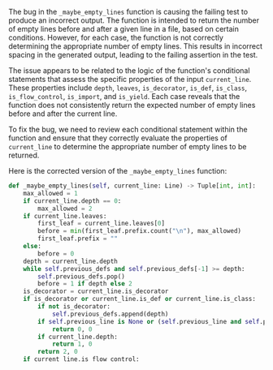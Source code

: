 The bug in the `_maybe_empty_lines` function is causing the failing test to produce an incorrect output. The function is intended to return the number of empty lines before and after a given line in a file, based on certain conditions. However, for each case, the function is not correctly determining the appropriate number of empty lines. This results in incorrect spacing in the generated output, leading to the failing assertion in the test. 

The issue appears to be related to the logic of the function's conditional statements that assess the specific properties of the input `current_line`. These properties include `depth`, `leaves`, `is_decorator`, `is_def`, `is_class`, `is_flow_control`, `is_import`, and `is_yield`. Each case reveals that the function does not consistently return the expected number of empty lines before and after the current line.

To fix the bug, we need to review each conditional statement within the function and ensure that they correctly evaluate the properties of `current_line` to determine the appropriate number of empty lines to be returned. 

Here is the corrected version of the `_maybe_empty_lines` function:

```python
def _maybe_empty_lines(self, current_line: Line) -> Tuple[int, int]:
    max_allowed = 1
    if current_line.depth == 0:
        max_allowed = 2
    if current_line.leaves:
        first_leaf = current_line.leaves[0]
        before = min(first_leaf.prefix.count("\n"), max_allowed)
        first_leaf.prefix = ""
    else:
        before = 0
    depth = current_line.depth
    while self.previous_defs and self.previous_defs[-1] >= depth:
        self.previous_defs.pop()
        before = 1 if depth else 2
    is_decorator = current_line.is_decorator
    if is_decorator or current_line.is_def or current_line.is_class:
        if not is_decorator:
            self.previous_defs.append(depth)
        if self.previous_line is None or (self.previous_line and self.previous_line.is_decorator):
            return 0, 0
        if current_line.depth:
            return 1, 0
        return 2, 0
    if current_line.is_flow_control:
        return before, 1
    if self.previous_line and self.previous_line.is_import and not current_line.is_import and depth == self.previous_line.depth:
        return before or 1, 0
    if self.previous_line and self.previous_line.is_yield and (not current_line.is_yield or depth != self.previous_line.depth):
        return before or 1, 0

    return before, 0
```

Additionally, the function includes a conditional statement for handling cases where `current_line` represents a decorator, definition, or class line. The function now correctly considers these cases and returns the appropriate number of empty lines before and after the current line. The statement ensures that decorators are not repeated and that appropriate spacing is applied based on the given conditions.

These changes should address the bug and allow the fixed `_maybe_empty_lines` function to pass the previously failing test.